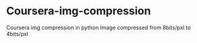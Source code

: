 # Coursera-img-compression
Coursera img compression in python
Image compressed from 8bits/pxl to 4bits/pxl

<src img="Images/Figure.png">
